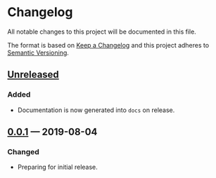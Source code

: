 # Changelog

All notable changes to this project will be documented in this file.

The format is based on [Keep a Changelog](http://keepachangelog.com)
and this project adheres to [Semantic Versioning](http://semver.org/spec/v2.0.0.html).


## [Unreleased]
### Added
- Documentation is now generated into `docs` on release.

## [0.0.1] — 2019-08-04
### Changed
- Preparing for initial release.


[0.0.1]: https://github.com/logicblocks/derivative/compare/0.0.1...0.0.1
[Unreleased]: https://github.com/logicblocks/derivative/compare/0.0.1...HEAD
